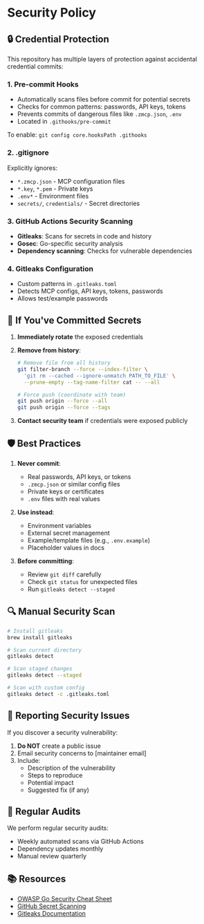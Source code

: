 # Security Policy

## 🔒 Credential Protection

This repository has multiple layers of protection against accidental credential commits:

### 1. Pre-commit Hooks
- Automatically scans files before commit for potential secrets
- Checks for common patterns: passwords, API keys, tokens
- Prevents commits of dangerous files like `.zmcp.json`, `.env`
- Located in `.githooks/pre-commit`

To enable: `git config core.hooksPath .githooks`

### 2. .gitignore
Explicitly ignores:
- `*.zmcp.json` - MCP configuration files
- `*.key`, `*.pem` - Private keys
- `.env*` - Environment files
- `secrets/`, `credentials/` - Secret directories

### 3. GitHub Actions Security Scanning
- **Gitleaks**: Scans for secrets in code and history
- **Gosec**: Go-specific security analysis
- **Dependency scanning**: Checks for vulnerable dependencies

### 4. Gitleaks Configuration
- Custom patterns in `.gitleaks.toml`
- Detects MCP configs, API keys, tokens, passwords
- Allows test/example passwords

## 🚨 If You've Committed Secrets

1. **Immediately rotate** the exposed credentials
2. **Remove from history**:
   ```bash
   # Remove file from all history
   git filter-branch --force --index-filter \
     'git rm --cached --ignore-unmatch PATH_TO_FILE' \
     --prune-empty --tag-name-filter cat -- --all
   
   # Force push (coordinate with team)
   git push origin --force --all
   git push origin --force --tags
   ```

3. **Contact security team** if credentials were exposed publicly

## 🛡️ Best Practices

1. **Never commit**:
   - Real passwords, API keys, or tokens
   - `.zmcp.json` or similar config files
   - Private keys or certificates
   - `.env` files with real values

2. **Use instead**:
   - Environment variables
   - External secret management
   - Example/template files (e.g., `.env.example`)
   - Placeholder values in docs

3. **Before committing**:
   - Review `git diff` carefully
   - Check `git status` for unexpected files
   - Run `gitleaks detect --staged`

## 🔍 Manual Security Scan

```bash
# Install gitleaks
brew install gitleaks

# Scan current directory
gitleaks detect

# Scan staged changes
gitleaks detect --staged

# Scan with custom config
gitleaks detect -c .gitleaks.toml
```

## 📝 Reporting Security Issues

If you discover a security vulnerability:

1. **Do NOT** create a public issue
2. Email security concerns to [maintainer email]
3. Include:
   - Description of the vulnerability
   - Steps to reproduce
   - Potential impact
   - Suggested fix (if any)

## 🔄 Regular Audits

We perform regular security audits:
- Weekly automated scans via GitHub Actions
- Dependency updates monthly
- Manual review quarterly

## 📚 Resources

- [OWASP Go Security Cheat Sheet](https://cheatsheetseries.owasp.org/cheatsheets/Go_Security_Cheat_Sheet.html)
- [GitHub Secret Scanning](https://docs.github.com/en/code-security/secret-scanning)
- [Gitleaks Documentation](https://github.com/gitleaks/gitleaks)